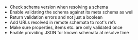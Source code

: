* Check schema version when resolving a schema
* Enable validating the schema against its meta schema as well
* Return validation errors and not just a boolean
* Add URLs resolved in remote schemata to root's refs
* Make sure properties, items etc. are only validated once
* Enable providing JSON for known schemata at resolve time
